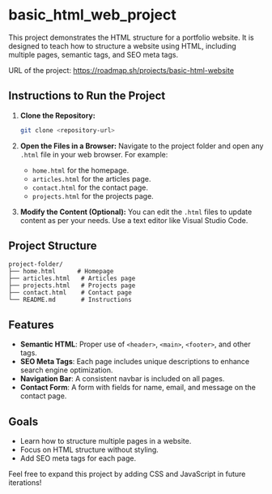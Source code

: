 # basic_html_web_project

This project demonstrates the HTML structure for a portfolio website. It is designed to teach how to structure a website using HTML, including multiple pages, semantic tags, and SEO meta tags. 

URL of the project: https://roadmap.sh/projects/basic-html-website

## Instructions to Run the Project

1. **Clone the Repository:**
   ```bash
   git clone <repository-url>
   ```

2. **Open the Files in a Browser:**
   Navigate to the project folder and open any `.html` file in your web browser. For example:
   - `home.html` for the homepage.
   - `articles.html` for the articles page.
   - `contact.html` for the contact page.
   - `projects.html` for the projects page.

3. **Modify the Content (Optional):**
   You can edit the `.html` files to update content as per your needs. Use a text editor like Visual Studio Code.

## Project Structure

```
project-folder/
├── home.html      # Homepage
├── articles.html   # Articles page
├── projects.html   # Projects page
├── contact.html    # Contact page
└── README.md       # Instructions
```

## Features

- **Semantic HTML**: Proper use of `<header>`, `<main>`, `<footer>`, and other tags.
- **SEO Meta Tags**: Each page includes unique descriptions to enhance search engine optimization.
- **Navigation Bar**: A consistent navbar is included on all pages.
- **Contact Form**: A form with fields for name, email, and message on the contact page.

## Goals

- Learn how to structure multiple pages in a website.
- Focus on HTML structure without styling.
- Add SEO meta tags for each page.

Feel free to expand this project by adding CSS and JavaScript in future iterations!
